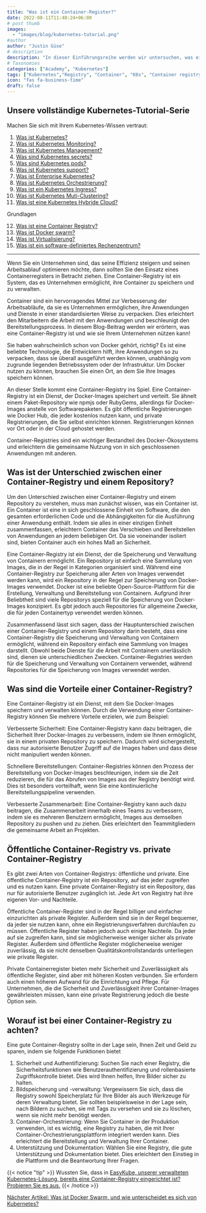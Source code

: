 ```yaml
---
title: "Was ist ein Container-Register?"
date: 2022-08-11T11:40:24+06:00
# post thumb
images:
  - "images/blog/kubernetes-tutorial.png"
#author
author: "Justin Güse"
# description
description: "In dieser Einführungsreihe werden wir untersuchen, was eine Container-Registry ist und warum sie für Kubernetes unerlässlich ist."
# Taxonomies
categories: ["Academy", "Kubernetes"]
tags: ["Kubernetes","Registry", "Container", "K8s", "Container registry", "Tutorial"]
icon: "fas fa-business-time"
draft: false
---
```


## Unsere vollständige Kubernetes-Tutorial-Serie

Machen Sie sich mit Ihrem Kubernetes-Wissen vertraut:

1. [Was ist Kubernetes?](/de/blog/was-ist-kubernetes/)
2. [Was ist Kubernetes Monitoring?](/de/blog/was-ist-kubernetes-monitoring/)
3. [Was ist Kubernetes Management?](/de/blog/was-ist-kubernetes-management/)
4. [Was sind Kubernetes secrets?](/de/blog/was-sind-kubernetes-secrets/)
5. [Was sind Kubernetes pods?](/de/blog/was-sind-kubernetes-pods/)
6. [Was ist Kubernetes support?](/de/blog/was-ist-kubernetes-support/)
7. [Was ist Enterprise Kubernetes?](/de/blog/was-ist-enterprise-kubernetes/)
8. [Was ist Kubernetes Orchestrierung?](/de/blog/was-ist-kubernetes-orchestrierung/)
9. [Was ist ein Kubernetes Ingress?](/de/blog/was-ist-ein-kubernetes-ingress/)
10. [Was ist Kubernetes Muti-Clustering?](/de/blog/was-ist-kubernetes-multi-clustering/)
11. [Was ist eine Kubernetes Hybride Cloud?](/blog/was-ist-kubernetes-multi-cloud-oder-hybrid-cloud/)

Grundlagen

12. [Was ist eine Container Registry?](/de/blog/was-ist-eine-container-registry/)
13. [Was ist Docker swarm?](/de/blog/was-ist-docker-swarm/)
14. [Was ist Virtualisierung?](/de/blog/was-ist-virtualisierung/)
15. [Was ist ein software-definiertes Rechenzentrum?](/de/blog/was-ist-ein-software-definiertes-rechenzentrum/)

---

Wenn Sie ein Unternehmen sind, das seine Effizienz steigern und seinen Arbeitsablauf optimieren möchte, dann sollten Sie den Einsatz eines Containerregisters in Betracht ziehen. Eine Container-Registry ist ein System, das es Unternehmen ermöglicht, ihre Container zu speichern und zu verwalten.

Container sind ein hervorragendes Mittel zur Verbesserung der Arbeitsabläufe, da sie es Unternehmen ermöglichen, ihre Anwendungen und Dienste in einer standardisierten Weise zu verpacken. Dies erleichtert den Mitarbeitern die Arbeit mit den Anwendungen und beschleunigt den Bereitstellungsprozess. In diesem Blog-Beitrag werden wir erörtern, was eine Container-Registry ist und wie sie Ihrem Unternehmen nützen kann!

Sie haben wahrscheinlich schon von Docker gehört, richtig? Es ist eine beliebte Technologie, die Entwicklern hilft, ihre Anwendungen so zu verpacken, dass sie überall ausgeführt werden können, unabhängig vom zugrunde liegenden Betriebssystem oder der Infrastruktur. Um Docker nutzen zu können, brauchen Sie einen Ort, an dem Sie Ihre Images speichern können.

An dieser Stelle kommt eine Container-Registry ins Spiel. Eine Container-Registry ist ein Dienst, der Docker-Images speichert und verteilt. Sie ähnelt einem Paket-Repository wie npmjs oder RubyGems, allerdings für Docker-Images anstelle von Softwarepaketen. Es gibt öffentliche Registrierungen wie Docker Hub, die jeder kostenlos nutzen kann, und private Registrierungen, die Sie selbst einrichten können. Registrierungen können vor Ort oder in der Cloud gehostet werden.

Container-Registries sind ein wichtiger Bestandteil des Docker-Ökosystems und erleichtern die gemeinsame Nutzung von in sich geschlossenen Anwendungen mit anderen.

## Was ist der Unterschied zwischen einer Container-Registry und einem Repository?

Um den Unterschied zwischen einer Container-Registry und einem Repository zu verstehen, muss man zunächst wissen, was ein Container ist. Ein Container ist eine in sich geschlossene Einheit von Software, die den gesamten erforderlichen Code und die Abhängigkeiten für die Ausführung einer Anwendung enthält. Indem sie alles in einer einzigen Einheit zusammenfassen, erleichtern Container das Verschieben und Bereitstellen von Anwendungen an jedem beliebigen Ort. Da sie voneinander isoliert sind, bieten Container auch ein hohes Maß an Sicherheit.

Eine Container-Registry ist ein Dienst, der die Speicherung und Verwaltung von Containern ermöglicht. Ein Repository ist einfach eine Sammlung von Images, die in der Regel in Kategorien organisiert sind. Während eine Container-Registry zur Speicherung aller Arten von Images verwendet werden kann, wird ein Repository in der Regel zur Speicherung von Docker-Images verwendet. Docker ist eine beliebte Open-Source-Plattform für die Erstellung, Verwaltung und Bereitstellung von Containern. Aufgrund ihrer Beliebtheit sind viele Repositorys speziell für die Speicherung von Docker-Images konzipiert. Es gibt jedoch auch Repositories für allgemeine Zwecke, die für jeden Containertyp verwendet werden können.

Zusammenfassend lässt sich sagen, dass der Hauptunterschied zwischen einer Container-Registry und einem Repository darin besteht, dass eine Container-Registry die Speicherung und Verwaltung von Containern ermöglicht, während ein Repository einfach eine Sammlung von Images darstellt. Obwohl beide Dienste für die Arbeit mit Containern unerlässlich sind, dienen sie unterschiedlichen Zwecken. Container-Registries werden für die Speicherung und Verwaltung von Containern verwendet, während Repositories für die Speicherung von Images verwendet werden.

## Was sind die Vorteile einer Container-Registry?

Eine Container-Registry ist ein Dienst, mit dem Sie Docker-Images speichern und verwalten können. Durch die Verwendung einer Container-Registry können Sie mehrere Vorteile erzielen, wie zum Beispiel:

Verbesserte Sicherheit: Eine Container-Registry kann dazu beitragen, die Sicherheit Ihrer Docker-Images zu verbessern, indem sie Ihnen ermöglicht, sie in einem privaten Repository zu speichern. Dadurch wird sichergestellt, dass nur autorisierte Benutzer Zugriff auf die Images haben und dass diese nicht manipuliert werden können.

Schnellere Bereitstellungen: Container-Registries können den Prozess der Bereitstellung von Docker-Images beschleunigen, indem sie die Zeit reduzieren, die für das Abrufen von Images aus der Registry benötigt wird. Dies ist besonders vorteilhaft, wenn Sie eine kontinuierliche Bereitstellungspipeline verwenden.

Verbesserte Zusammenarbeit: Eine Container-Registry kann auch dazu beitragen, die Zusammenarbeit innerhalb eines Teams zu verbessern, indem sie es mehreren Benutzern ermöglicht, Images aus demselben Repository zu pushen und zu ziehen. Dies erleichtert den Teammitgliedern die gemeinsame Arbeit an Projekten.


## Öffentliche Container-Registry vs. private Container-Registry

Es gibt zwei Arten von Container-Registrys: öffentliche und private. Eine öffentliche Container-Registry ist ein Repository, auf das jeder zugreifen und es nutzen kann. Eine private Container-Registry ist ein Repository, das nur für autorisierte Benutzer zugänglich ist. Jede Art von Registry hat ihre eigenen Vor- und Nachteile.

Öffentliche Container-Register sind in der Regel billiger und einfacher einzurichten als private Register. Außerdem sind sie in der Regel bequemer, da jeder sie nutzen kann, ohne ein Registrierungsverfahren durchlaufen zu müssen. Öffentliche Register haben jedoch auch einige Nachteile. Da jeder auf sie zugreifen kann, sind sie möglicherweise weniger sicher als private Register. Außerdem sind öffentliche Register möglicherweise weniger zuverlässig, da sie nicht denselben Qualitätskontrollstandards unterliegen wie private Register.

Private Containerregister bieten mehr Sicherheit und Zuverlässigkeit als öffentliche Register, sind aber mit höheren Kosten verbunden. Sie erfordern auch einen höheren Aufwand für die Einrichtung und Pflege. Für Unternehmen, die die Sicherheit und Zuverlässigkeit ihrer Container-Images gewährleisten müssen, kann eine private Registrierung jedoch die beste Option sein.

## Worauf ist bei einer Container-Registry zu achten?

Eine gute Container-Registry sollte in der Lage sein, Ihnen Zeit und Geld zu sparen, indem sie folgende Funktionen bietet

1. Sicherheit und Authentifizierung: Suchen Sie nach einer Registry, die Sicherheitsfunktionen wie Benutzerauthentifizierung und rollenbasierte Zugriffskontrolle bietet. Dies wird Ihnen helfen, Ihre Bilder sicher zu halten.
2. Bildspeicherung und -verwaltung: Vergewissern Sie sich, dass die Registry sowohl Speicherplatz für Ihre Bilder als auch Werkzeuge für deren Verwaltung bietet. Sie sollten beispielsweise in der Lage sein, nach Bildern zu suchen, sie mit Tags zu versehen und sie zu löschen, wenn sie nicht mehr benötigt werden.
3. Container-Orchestrierung: Wenn Sie Container in der Produktion verwenden, ist es wichtig, eine Registry zu haben, die mit Ihrer Container-Orchestrierungsplattform integriert werden kann. Dies erleichtert die Bereitstellung und Verwaltung Ihrer Container.
4. Unterstützung und Dokumentation: Wählen Sie eine Registry, die gute Unterstützung und Dokumentation bietet. Dies erleichtert den Einstieg in die Plattform und die Beantwortung Ihrer Fragen.

{{< notice "tip" >}}
  Wussten Sie, dass in [EasyKube, unserer verwalteten Kubernetes-Lösung, bereits eine Container-Registry eingerichtet ist? Probieren Sie es aus.](/de/services/easykube)
{{< /notice >}}

[Nächster Artikel: Was ist Docker Swarm, und wie unterscheidet es sich von Kubernetes?](/de/blog/was-ist-docker-swarm/)